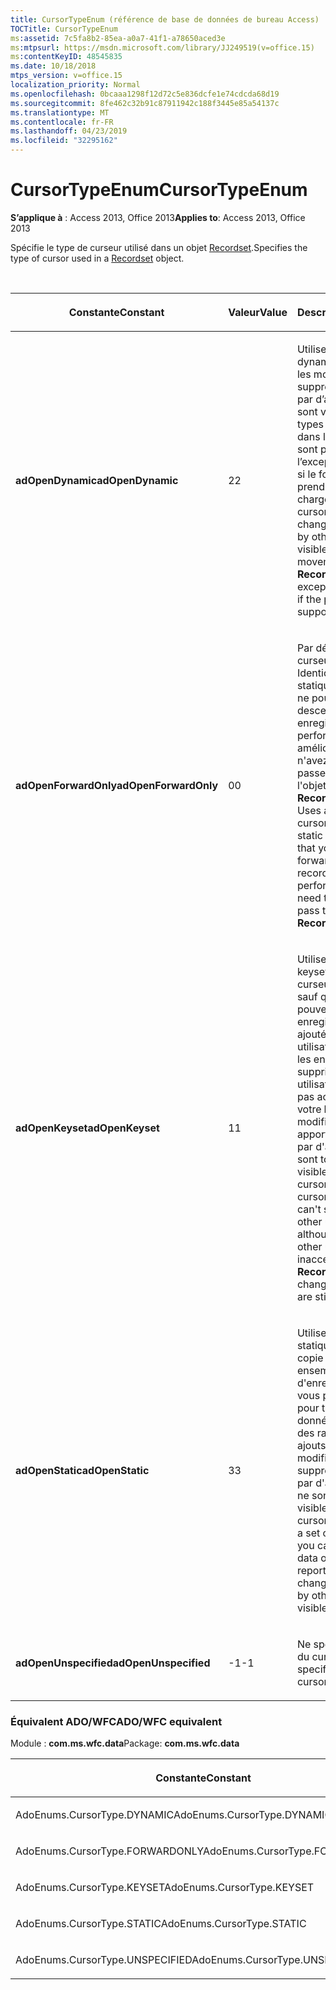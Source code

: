 ```yaml
---
title: CursorTypeEnum (référence de base de données de bureau Access)
TOCTitle: CursorTypeEnum
ms:assetid: 7c5fa8b2-85ea-a0a7-41f1-a78650aced3e
ms:mtpsurl: https://msdn.microsoft.com/library/JJ249519(v=office.15)
ms:contentKeyID: 48545835
ms.date: 10/18/2018
mtps_version: v=office.15
localization_priority: Normal
ms.openlocfilehash: 0bcaaa1298f12d72c5e836dcfe1e74cdcda68d19
ms.sourcegitcommit: 8fe462c32b91c87911942c188f3445e85a54137c
ms.translationtype: MT
ms.contentlocale: fr-FR
ms.lasthandoff: 04/23/2019
ms.locfileid: "32295162"
---
```

# <a name="cursortypeenum"></a><span data-ttu-id="b481a-102">CursorTypeEnum</span><span class="sxs-lookup"><span data-stu-id="b481a-102">CursorTypeEnum</span></span>

<span data-ttu-id="b481a-103">**S’applique à** : Access 2013, Office 2013</span><span class="sxs-lookup"><span data-stu-id="b481a-103">**Applies to**: Access 2013, Office 2013</span></span>

<span data-ttu-id="b481a-104">Spécifie le type de curseur utilisé dans un objet [Recordset](recordset-object-ado.md).</span><span class="sxs-lookup"><span data-stu-id="b481a-104">Specifies the type of cursor used in a [Recordset](recordset-object-ado.md) object.</span></span>

<br/>

<table>
<colgroup>
<col style="width: 33%" />
<col style="width: 33%" />
<col style="width: 33%" />
</colgroup>
<thead>
<tr class="header">
<th><p><span data-ttu-id="b481a-105">Constante</span><span class="sxs-lookup"><span data-stu-id="b481a-105">Constant</span></span></p></th>
<th><p><span data-ttu-id="b481a-106">Valeur</span><span class="sxs-lookup"><span data-stu-id="b481a-106">Value</span></span></p></th>
<th><p><span data-ttu-id="b481a-107">Description</span><span class="sxs-lookup"><span data-stu-id="b481a-107">Description</span></span></p></th>
</tr>
</thead>
<tbody>
<tr class="odd">
<td><p><span data-ttu-id="b481a-108"><strong>adOpenDynamic</strong></span><span class="sxs-lookup"><span data-stu-id="b481a-108"><strong>adOpenDynamic</strong></span></span></p></td>
<td><p><span data-ttu-id="b481a-109">2</span><span class="sxs-lookup"><span data-stu-id="b481a-109">2</span></span></p></td>
<td><p><span data-ttu-id="b481a-p101">Utilise un curseur dynamique. Les ajouts, les modifications et les suppressions effectués par d’autres utilisateurs sont visibles, et tous les types de déplacement dans l’objet <strong>Recordset</strong> sont permis, à l’exception des signets, si le fournisseur ne les prend pas en charge.</span><span class="sxs-lookup"><span data-stu-id="b481a-p101">Uses a dynamic cursor. Additions, changes, and deletions by other users are visible, and all types of movement through the <strong>Recordset</strong> are allowed, except for bookmarks, if the provider doesn't support them.</span></span></p></td>
</tr>
<tr class="even">
<td><p><span data-ttu-id="b481a-112"><strong>adOpenForwardOnly</strong></span><span class="sxs-lookup"><span data-stu-id="b481a-112"><strong>adOpenForwardOnly</strong></span></span></p></td>
<td><p><span data-ttu-id="b481a-113">0</span><span class="sxs-lookup"><span data-stu-id="b481a-113">0</span></span></p></td>
<td><p><span data-ttu-id="b481a-p102">Par défaut. Utilise un curseur "descendant". Identique au curseur statique, sauf que vous ne pouvez que descendre dans les enregistrements. Les performances sont améliorées si vous n'avez besoin de ne passer qu'une fois dans l'objet <strong>Recordset</strong>.</span><span class="sxs-lookup"><span data-stu-id="b481a-p102">Default. Uses a forward-only cursor. Identical to a static cursor, except that you can only scroll forward through records. This improves performance when you need to make only one pass through a <strong>Recordset</strong>.</span></span></p></td>
</tr>
<tr class="odd">
<td><p><span data-ttu-id="b481a-118"><strong>adOpenKeyset</strong></span><span class="sxs-lookup"><span data-stu-id="b481a-118"><strong>adOpenKeyset</strong></span></span></p></td>
<td><p><span data-ttu-id="b481a-119">1</span><span class="sxs-lookup"><span data-stu-id="b481a-119">1</span></span></p></td>
<td><p><span data-ttu-id="b481a-p103">Utilise un curseur keyset. Identique à un curseur dynamique, sauf que vous ne pouvez pas voir les enregistrements ajoutés par d'autres utilisateurs, bien que les enregistrements supprimés par d'autres utilisateurs ne soient pas accessibles par votre <strong>Recordset</strong>. Les modifications apportées aux données par d'autres utilisateurs sont toujours visibles.</span><span class="sxs-lookup"><span data-stu-id="b481a-p103">Uses a keyset cursor. Like a dynamic cursor, except that you can't see records that other users add, although records that other users delete are inaccessible from your <strong>Recordset</strong>. Data changes by other users are still visible.</span></span></p></td>
</tr>
<tr class="even">
<td><p><span data-ttu-id="b481a-123"><strong>adOpenStatic</strong></span><span class="sxs-lookup"><span data-stu-id="b481a-123"><strong>adOpenStatic</strong></span></span></p></td>
<td><p><span data-ttu-id="b481a-124">3</span><span class="sxs-lookup"><span data-stu-id="b481a-124">3</span></span></p></td>
<td><p><span data-ttu-id="b481a-p104">Utilise un curseur statique. Il s'agit d"une copie statique d'un ensemble d'enregistrements, que vous pouvez utiliser pour trouver des données ou générer des rapports. Les ajouts, les modifications et les suppressions effectués par d'autres utiisateurs ne sont pas visibles.</span><span class="sxs-lookup"><span data-stu-id="b481a-p104">Uses a static cursor. A static copy of a set of records that you can use to find data or generate reports. Additions, changes, or deletions by other users are not visible.</span></span></p></td>
</tr>
<tr class="odd">
<td><p><span data-ttu-id="b481a-128"><strong>adOpenUnspecified</strong></span><span class="sxs-lookup"><span data-stu-id="b481a-128"><strong>adOpenUnspecified</strong></span></span></p></td>
<td><p><span data-ttu-id="b481a-129">-1</span><span class="sxs-lookup"><span data-stu-id="b481a-129">-1</span></span></p></td>
<td><p><span data-ttu-id="b481a-130">Ne spécifie pas le type du curseur.</span><span class="sxs-lookup"><span data-stu-id="b481a-130">Does not specify the type of cursor.</span></span></p></td>
</tr>
</tbody>
</table>


### <a name="adowfc-equivalent"></a><span data-ttu-id="b481a-131">Équivalent ADO/WFC</span><span class="sxs-lookup"><span data-stu-id="b481a-131">ADO/WFC equivalent</span></span>

<span data-ttu-id="b481a-132">Module : **com.ms.wfc.data**</span><span class="sxs-lookup"><span data-stu-id="b481a-132">Package: **com.ms.wfc.data**</span></span>

<table>
<colgroup>
<col style="width: 100%" />
</colgroup>
<thead>
<tr class="header">
<th><p><span data-ttu-id="b481a-133">Constante</span><span class="sxs-lookup"><span data-stu-id="b481a-133">Constant</span></span></p></th>
</tr>
</thead>
<tbody>
<tr class="odd">
<td><p><span data-ttu-id="b481a-134">AdoEnums.CursorType.DYNAMIC</span><span class="sxs-lookup"><span data-stu-id="b481a-134">AdoEnums.CursorType.DYNAMIC</span></span></p></td>
</tr>
<tr class="even">
<td><p><span data-ttu-id="b481a-135">AdoEnums.CursorType.FORWARDONLY</span><span class="sxs-lookup"><span data-stu-id="b481a-135">AdoEnums.CursorType.FORWARDONLY</span></span></p></td>
</tr>
<tr class="odd">
<td><p><span data-ttu-id="b481a-136">AdoEnums.CursorType.KEYSET</span><span class="sxs-lookup"><span data-stu-id="b481a-136">AdoEnums.CursorType.KEYSET</span></span></p></td>
</tr>
<tr class="even">
<td><p><span data-ttu-id="b481a-137">AdoEnums.CursorType.STATIC</span><span class="sxs-lookup"><span data-stu-id="b481a-137">AdoEnums.CursorType.STATIC</span></span></p></td>
</tr>
<tr class="odd">
<td><p><span data-ttu-id="b481a-138">AdoEnums.CursorType.UNSPECIFIED</span><span class="sxs-lookup"><span data-stu-id="b481a-138">AdoEnums.CursorType.UNSPECIFIED</span></span></p></td>
</tr>
</tbody>
</table>

